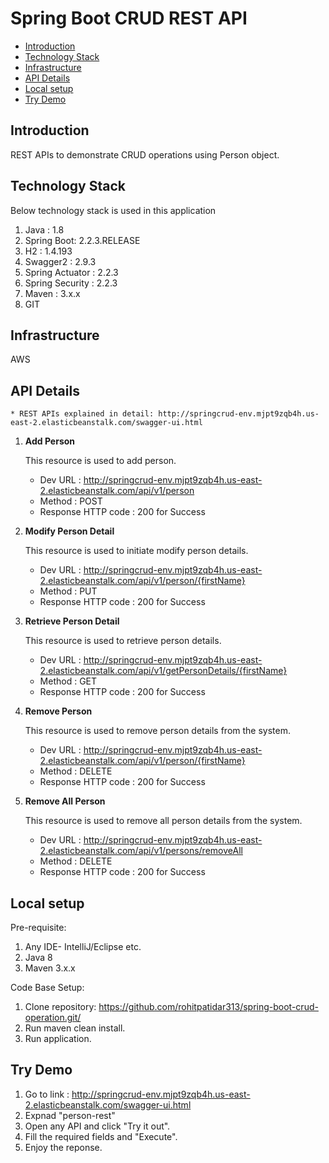 Spring Boot CRUD REST API
========

+ [Introduction](#introduction)
+ [Technology Stack](#technology-stack)
+ [Infrastructure](#infrastructure)
+ [API Details](#api-details)
+ [Local setup](#local-setup)
+ [Try Demo](#try-demo)


## Introduction
REST APIs to demonstrate CRUD operations using Person object.


## Technology Stack
Below technology stack is used in this application
1)  Java : 1.8
2)  Spring Boot: 2.2.3.RELEASE
3)  H2 : 1.4.193
4)  Swagger2 : 2.9.3
5)  Spring Actuator : 2.2.3
6)  Spring Security : 2.2.3
7)  Maven : 3.x.x
8)  GIT


## Infrastructure
AWS


## API Details

	* REST APIs explained in detail: http://springcrud-env.mjpt9zqb4h.us-east-2.elasticbeanstalk.com/swagger-ui.html

1) **Add Person**

    This resource is used to add person.

    * Dev URL : http://springcrud-env.mjpt9zqb4h.us-east-2.elasticbeanstalk.com/api/v1/person
    * Method : POST
    * Response HTTP code : 200 for Success


2) **Modify Person Detail**

    This resource is used to initiate modify person details.

    * Dev URL : http://springcrud-env.mjpt9zqb4h.us-east-2.elasticbeanstalk.com/api/v1/person/{firstName}
    * Method : PUT
    * Response HTTP code : 200 for Success


3) **Retrieve Person Detail**

    This resource is used to retrieve person details.

    * Dev URL : http://springcrud-env.mjpt9zqb4h.us-east-2.elasticbeanstalk.com/api/v1/getPersonDetails/{firstName}
    * Method : GET
    * Response HTTP code : 200 for Success


4) **Remove Person**

    This resource is used to remove person details from the system.

    * Dev URL : http://springcrud-env.mjpt9zqb4h.us-east-2.elasticbeanstalk.com/api/v1/person/{firstName}
    * Method : DELETE
    * Response HTTP code : 200 for Success

4) **Remove All Person**

    This resource is used to remove all person details from the system.

    * Dev URL : http://springcrud-env.mjpt9zqb4h.us-east-2.elasticbeanstalk.com/api/v1/persons/removeAll
    * Method : DELETE
    * Response HTTP code : 200 for Success

## Local setup
Pre-requisite:
1) Any IDE- IntelliJ/Eclipse etc.
2) Java 8
3) Maven 3.x.x

Code Base Setup:
1) Clone repository: https://github.com/rohitpatidar313/spring-boot-crud-operation.git/
2) Run maven clean install.
3) Run application.

## Try Demo
1) Go to link : http://springcrud-env.mjpt9zqb4h.us-east-2.elasticbeanstalk.com/swagger-ui.html
2) Expnad "person-rest"
3) Open any API and click "Try it out".
4) Fill the required fields and "Execute".
5) Enjoy the reponse.
